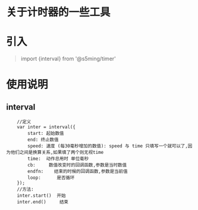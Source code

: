 # 关于计时器的一些工具
# 引入
> import {interval} from '@s5ming/timer'
>

# 使用说明
## interval
```
    //定义
    var inter = interval({
        start: 起始数值
        end: 终止数值
        speed: 速度 (每30毫秒增加的数值): speed 与 time 只填写一个就可以了,因为他们之间是换算关系,如果填了两个则无视time
        time:  动作总用时 单位毫秒
        cb:     数值改变时的回调函数,参数是当时数值
        endfn:    结束的时候的回调函数,参数是当前值
        loop:      是否循环
    });
    //方法:
    inter.start()  开始
    inter.end()     结束
```
